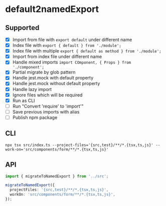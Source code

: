 # default2namedExport

## Supported

- [x] Import from file with `export default` under different name
- [x] Index file with `export { default } from './module';`
- [x] Index file with multiple `export { default as method } from './module';`
- [x] Import from index file under different name
- [x] Handle mixed imports `import COmponent, { Props } from './component';`
- [x] Partial migrate by glob pattern
- [x] Handle jest.mock with default property
- [x] Handle jest.mock without default property
- [x] Handle lazy import
- [x] Ignore files which will be required
- [x] Run as CLI
- [ ] Run "Convert 'require' to 'import'"
- [ ] Save previous imports with alias
- [ ] Publish npm package

## CLI

```shell
npx tsx src/index.ts --project-files='{src,test}/**/*.{tsx,ts,js}' --work-on='src/components/form/**/*.{tsx,ts,js}'
```

## API

```ts
import { migrateToNamedExport } from '../src';

migrateToNamedExport({
  projectFiles: '{src,test}/**/*.{tsx,ts,js}',
  workOn: 'src/components/form/**/*.{tsx,ts,js}',
});
```
